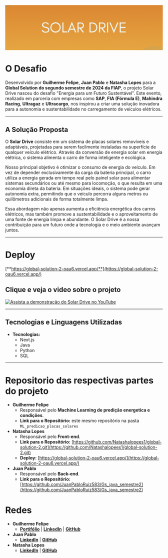 <div align="center">
  <img src="imags/solar_drive.png" alt="Logo Solar Drive"/>
</div>

# O Desafio

Desenvolvido por **Guilherme Felipe**, **Juan Pablo** e **Natasha Lopes** para a **Global Solution do segundo semestre de 2024 da FIAP**, o projeto Solar Drive nasceu do desafio "Energia para um Futuro Sustentável". Este evento, realizado em parceria com empresas como **SAP**, **FIA (Fórmula E)**, **Mahindra Racing**, **Ultragaz** e **Ultracargo**, nos inspirou a criar uma solução inovadora para a autonomia e sustentabilidade no carregamento de veículos elétricos.

---

## A Solução Proposta

O **Solar Drive** consiste em um sistema de placas solares removíveis e adaptáveis, projetadas para serem facilmente instaladas na superfície de qualquer veículo elétrico. Através da conversão de energia solar em energia elétrica, o sistema alimenta o carro de forma inteligente e ecológica.

Nosso principal objetivo é otimizar o consumo de energia do veículo. Em vez de depender exclusivamente da carga da bateria principal, o carro utiliza a energia gerada em tempo real pelo painel solar para alimentar sistemas secundários ou até mesmo para locomoção, o que resulta em uma economia direta da bateria. Em situações ideais, o sistema pode gerar autonomia extra, permitindo que o veículo percorra alguns metros ou quilômetros adicionais de forma totalmente limpa.

Essa abordagem não apenas aumenta a eficiência energética dos carros elétricos, mas também promove a sustentabilidade e o aproveitamento de uma fonte de energia limpa e abundante. O Solar Drive é a nossa contribuição para um futuro onde a tecnologia e o meio ambiente avançam juntos.

---

# Deploy

[**https://global-solution-2-oau6.vercel.app/**](https://global-solution-2-oau6.vercel.app/)

## Clique e veja o video sobre o projeto

[![Assista a demonstração do Solar Drive no YouTube](imags/Solar_Drive_video.gif)](https://youtu.be/SFDQ3bVrzS0)

---

## Tecnologias e Linguagens Utilizadas

- **Tecnologias:**
  - Next.js
  - Java
  - Python
  - SQL

---

# Repositorio das respectivas partes do projeto

- **Guilherme Felipe**
  - Responsável pelo **Machine Learning de predição energetica e condiçôes**.
  - **Link para o Repositório:** este mesmo repositório na pasta `ML_predicao_placas_solares`
- **Natasha Lopes**
  - Responsável pelo **Front-end**.
  - **Link para o Repositório:** [https://github.com/Natashalopees1/global-solution-2.git](https://github.com/Natashalopees1/global-solution-2.git)
  - **Deploy:** [https://global-solution-2-oau6.vercel.app/](https://global-solution-2-oau6.vercel.app/)
- **Juan Pablo**
  - Responsável pelo **Back-end**.
  - **Link para o Repositório:** [https://github.com/JuanPabloRuiz583/Gs_java_semestre2](https://github.com/JuanPabloRuiz583/Gs_java_semestre2)

# Redes

- **Guilherme Felipe**
  - [**Portifólio**]() | [**LinkedIn**](https://www.linkedin.com/in/guilherme-felipe-da-silva-souza/) | [**GitHub**](https://github.com/GuiFelSS)
- **Juan Pablo**
  - [**LinkedIn**](https://www.linkedin.com/in/juanpabloruiz12/) | [**GitHub**](https://github.com/JuanPabloRuiz583)
- **Natasha Lopes**
  - [**LinkedIn**](https://www.linkedin.com/in/natasha-lopes-125029249/) | [**GitHub**](https://github.com/Natashalopees1)
